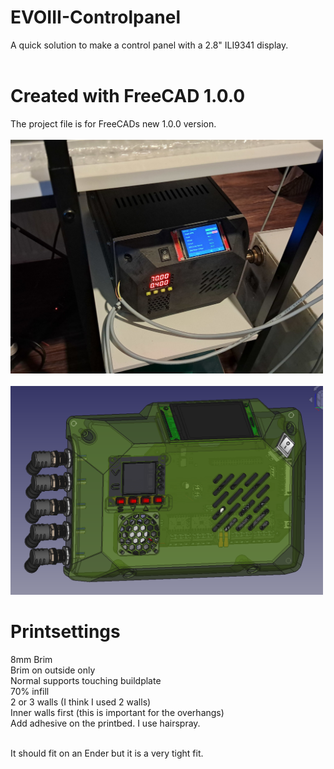 # EVOIII-Controlpanel
A quick solution to make a control panel with a 2.8" ILI9341 display. 
</br></br>
# Created with FreeCAD 1.0.0
The project file is for FreeCADs new 1.0.0 version.
</br></br>
<img width="500" src="1.jpg" />
</br></br>
<img width="500"  src="2.png" />

# Printsettings
8mm Brim</br>
Brim on outside only</br>
Normal supports touching buildplate</br>
70% infill</br>
2 or 3 walls (I think I used 2 walls)</br>
Inner walls first (this is important for the overhangs)</br>
Add adhesive on the printbed. I use hairspray.</br></br>

It should fit on an Ender but it is a very tight fit.
